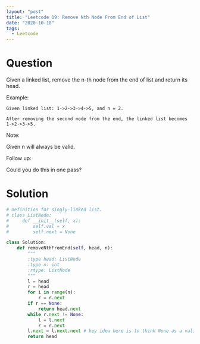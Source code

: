 ```yaml
---
layout: "post"
title: "Leetcode 19: Remove Nth Node From End of List"
date: "2020-10-18"
tags:
  - Leetcode
---
```


# Question
Given a linked list, remove the n-th node from the end of list and return its head.

Example:
```
Given linked list: 1->2->3->4->5, and n = 2.

After removing the second node from the end, the linked list becomes 1->2->3->5.
```

Note:

Given n will always be valid.

Follow up:

Could you do this in one pass?

# Solution
```python
# Definition for singly-linked list.
# class ListNode:
#     def __init__(self, x):
#         self.val = x
#         self.next = None

class Solution:
    def removeNthFromEnd(self, head, n):
        """
        :type head: ListNode
        :type n: int
        :rtype: ListNode
        """
        l = head
        r = head
        for i in range(n):
            r = r.next
        if r == None:
            return head.next
        while r.next != None:
            l = l.next
            r = r.next
        l.next = l.next.next # key idea here is to think None as a valid next state
        return head

```
